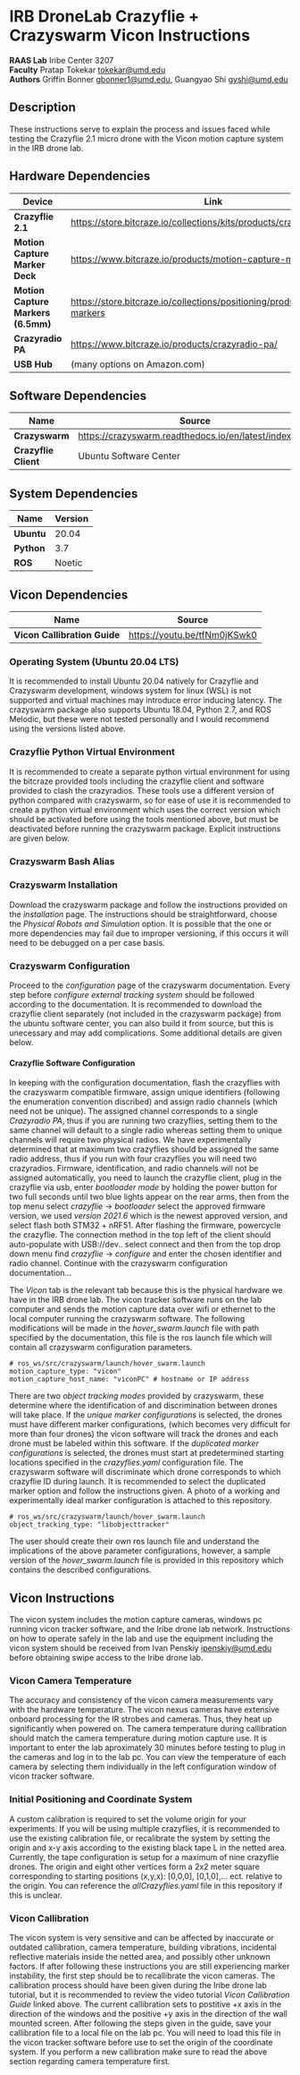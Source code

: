# IRB DroneLab Crazyflie + Crazyswarm Vicon Instructions

**RAAS Lab** Iribe Center 3207 <br/>
**Faculty** Pratap Tokekar <tokekar@umd.edu> <br/>
**Authors** Griffin Bonner <gbonner1@umd.edu>, Guangyao Shi <gyshi@umd.edu> <br/>

## Description
These instructions serve to explain the process and issues faced while testing the Crazyflie 2.1 micro drone with the Vicon motion capture system in the IRB drone lab. 

## Hardware Dependencies
| Device | Link |
| ------ | ------ |
| **Crazyflie 2.1** | https://store.bitcraze.io/collections/kits/products/crazyflie-2-1 |
| **Motion Capture Marker Deck** | https://www.bitcraze.io/products/motion-capture-marker-deck/ |
| **Motion Capture Markers (6.5mm)** | https://store.bitcraze.io/collections/positioning/products/reflective-markers |
| **Crazyradio PA** | https://www.bitcraze.io/products/crazyradio-pa/ |
| **USB Hub** | (many options on Amazon.com) |

## Software Dependencies
| Name | Source |
| ------ | ------ |
| **Crazyswarm** | https://crazyswarm.readthedocs.io/en/latest/index.html |
| **Crazyflie Client** | Ubuntu Software Center |

## System Dependencies
| Name | Version |
| ------ | ------ | 
| **Ubuntu** | 20.04 | 
| **Python** | 3.7 |
| **ROS** | Noetic |

## Vicon Dependencies
| Name | Source |
| ------ | ------ |
| **Vicon Callibration Guide** | https://youtu.be/tfNm0jKSwk0 | 

### Operating System (Ubuntu 20.04 LTS)
It is recommended to install Ubuntu 20.04 natively for Crazyflie and Crazyswarm development, windows system for linux (WSL) is not supported and virtual machines may introduce error inducing latency. The crazyswarm package also supports Ubuntu 18.04, Python 2.7, and ROS Melodic, but these were not tested personally and I would recommend using the versions listed above.

### Crazyflie Python Virtual Environment
It is recommended to create a separate python virtual environment for using the bitcraze provided tools including the crazyflie client and software provided to clash the crazyradios. These tools use a different version of python compared with crazyswarm, so for ease of use it is recommended to create a python virtual environment which uses the correct version which should be activated before using the tools mentioned above, but must be deactivated before running the crazyswarm package. Explicit instructions are given below. 

### Crazyswarm Bash Alias


### Crazyswarm Installation
Download the crazyswarm package and follow the instructions provided on the *installation* page. The instructions should be straightforward, choose the *Physical Robots and Simulation* option. It is possible that the one or more dependencies may fail due to improper versioning, if this occurs it will need to be debugged on a per case basis. 

### Crazyswarm Configuration
Proceed to the *configuration* page of the crazyswarm documentation. Every step before *configure external tracking system* should be followed according to the documentation. It is recommended to download the crazyflie client separately (not included in the crazyswarm package) from the ubuntu software center, you can also build it from source, but this is unecessary and may add complications. Some additional details are given below. 

#### Crazyflie Software Configuration
In keeping with the configuration documentation, flash the crazyflies with the crazyswarm compatible firmware, assign unique identifiers (following the enumeration convention discribed) and assign radio channels (which need not be unique). The assigned channel corresponds to a single *Crazyradio PA*, thus if you are running two crazyflies, setting them to the same channel will default to a single radio whereas setting them to unique channels will require two physical radios. We have experimentally determined that at maximum two crazyflies should be assigned the same radio address, thus if you run with four crazyflies you will need two crazyradios. Firmware, identification, and radio channels will not be assigned automatically, you need to launch the crazyflie client, plug in the crazyflie via usb, enter *bootloader mode* by holding the power button for two full seconds until two blue lights appear on the rear arms, then from the top menu select *crazyflie* -> *bootloader* select the approved firmware version, we used *version 2021.6* which is the newest approved version, and select flash both STM32 + nRF51. After flashing the firmware, powercycle the crazyflie. The connection method in the top left of the client should auto-populate with USB://dev.. select connect and then from the top drop down menu find *crazyflie* -> *configure* and enter the chosen identifier and radio channel. Continue with the crazyswarm configuration documentation...


The *Vicon* tab is the relevant tab because this is the physical hardware we have in the IRB drone lab. The vicon tracker software runs on the lab computer and sends the motion capture data over wifi or ethernet to the local computer running the crazyswarm software. The following modifications will be made in the *hover_swarm.launch* file with path specified by the documentation, this file is the ros launch file which will contain all crazyswarm configuration parameters. 

    # ros_ws/src/crazyswarm/launch/hover_swarm.launch
    motion_capture_type: "vicon"
    motion_capture_host_name: "viconPC" # hostname or IP address

There are two *object tracking modes* provided by crazyswarm, these determine where the identification of and discrimination between drones will take place. If the *unique marker configurations* is selected, the drones must have different marker configurations, (which becomes very difficult for more than four drones) the vicon software will track the drones and each drone must be labeled within this software. If the *duplicated marker configurations* is selected, the drones must start at predetermined starting locations specified in the *crazyflies.yaml* configuration file. The crazyswarm software will discriminate which drone corresponds to which crazyflie ID during launch. It is recommended to select the duplicated marker option and follow the instructions given. A photo of a working and experimentally ideal marker configuration is attached to this repository.

    # ros_ws/src/crazyswarm/launch/hover_swarm.launch
    object_tracking_type: "libobjecttracker"

The user should create their own ros launch file and understand the implications of the above parameter configurations, however, a sample version of the *hover_swarm.launch* file is provided in this repository which contains the described configurations. 

## Vicon Instructions
The vicon system includes the motion capture cameras, windows pc running vicon tracker software, and the Iribe drone lab network. Instructions on how to operate safely in the lab and use the equipment including the vicon system should be received from Ivan Penskiy <ipenskiy@umd.edu> before obtaining swipe access to the Iribe drone lab.

### Vicon Camera Temperature
The accuracy and consistency of the vicon camera measurements vary with the hardware temperature. The vicon nexus cameras have extensive onboard processing for the IR strobes and cameras. Thus, they heat up significantly when powered on. The camera temperature during callibration should match the camera temperature during motion capture use. It is important to enter the lab aproximately 30 minutes before testing to plug in the cameras and log in to the lab pc. You can view the temperature of each camera by selecting them individually in the left configuration window of vicon tracker software. 

### Initial Positioning and Coordinate System
A custom calibration is required to set the volume origin for your experiments. If you will be using multiple crazyflies, it is recommended to use the existing calibration file, or recalibrate the system by setting the origin and x-y axis according to the existing black tape L in the netted area. Currently, the tape configuration is setup for a maximum of nine crazyflie drones. The origin and eight other vertices form a 2x2 meter square corresponding to starting positions (x,y,x): [0,0,0], [0,1,0],... ect. relative to the origin. You can reference the *allCrazyflies.yaml* file in this repository if this is unclear.

### Vicon Callibration 
The vicon system is very sensitive and can be affected by inaccurate or outdated callibration, camera temperature, building vibrations, incidental reflective materials inside the netted area, and possibly other unknown factors. If after following these instructions you are still experiencing marker instability, the first step should be to recallibrate the vicon cameras. The callibration process should have been given during the Iribe drone lab tutorial, but it is recommended to review the video tutorial *Vicon Callibration Guide* linked above. The current callibration sets to postitive +x axis in the direction of the windows and the positive +y axis in the direction of the wall mounted screen. After following the steps given in the guide, save your callibration file to a local file on the lab pc. You will need to load this file in the vicon tracker software before use to set the origin of the coordinate system. If you perform a new callibration make sure to read the above section regarding camera temperature first.

